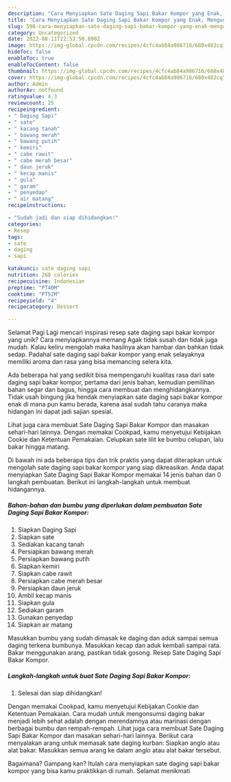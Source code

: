 ```yaml
---
description: "Cara Menyiapkan Sate Daging Sapi Bakar Kompor yang Enak, Mengugah Selera"
title: "Cara Menyiapkan Sate Daging Sapi Bakar Kompor yang Enak, Mengugah Selera"
slug: 598-cara-menyiapkan-sate-daging-sapi-bakar-kompor-yang-enak-mengugah-selera
category: Uncategorized
date: 2022-08-11T22:53:50.890Z
image: https://img-global.cpcdn.com/recipes/4cfc4ab84a986716/680x482cq70/sate-daging-sapi-bakar-kompor-foto-resep-utama.jpg
hideToc: false
enableToc: true
enableTocContent: false
thumbnail: https://img-global.cpcdn.com/recipes/4cfc4ab84a986716/680x482cq70/sate-daging-sapi-bakar-kompor-foto-resep-utama.jpg
cover: https://img-global.cpcdn.com/recipes/4cfc4ab84a986716/680x482cq70/sate-daging-sapi-bakar-kompor-foto-resep-utama.jpg
author: Admin
authorAv: notfound
ratingvalue: 4.3
reviewcount: 25
recipeingredient:
- " Daging Sapi"
- " sate"
- " kacang tanah"
- " bawang merah"
- " bawang putih"
- " kemiri"
- " cabe rawit"
- " cabe merah besar"
- " daun jeruk"
- " kecap manis"
- " gula"
- " garam"
- " penyedap"
- " air matang"
recipeinstructions:

- "Sudah jadi dan siap dihidangkan!"
categories:
- Resep
tags:
- sate
- daging
- sapi

katakunci: sate daging sapi 
nutrition: 268 calories
recipecuisine: Indonesian
preptime: "PT40M"
cooktime: "PT52M"
recipeyield: "4"
recipecategory: Dessert

---
```



Selamat Pagi Lagi mencari inspirasi resep sate daging sapi bakar kompor yang unik? Cara menyiapkannya memang Agak tidak susah dan tidak juga mudah. Kalau keliru mengolah maka hasilnya akan hambar dan bahkan tidak sedap. Padahal sate daging sapi bakar kompor yang enak selayaknya memiliki aroma dan rasa yang bisa memancing selera kita.


Ada beberapa hal yang sedikit bisa mempengaruhi kualitas rasa dari sate daging sapi bakar kompor, pertama dari jenis bahan, kemudian pemilihan bahan segar dan bagus, hingga cara membuat dan menghidangkannya. Tidak usah bingung jika hendak menyiapkan sate daging sapi bakar kompor enak di mana pun kamu berada, karena asal sudah tahu caranya maka hidangan ini dapat jadi sajian spesial.

Lihat juga cara membuat Sate Daging Sapi Bakar Kompor dan masakan sehari-hari lainnya. Dengan memakai Cookpad, kamu menyetujui Kebijakan Cookie dan Ketentuan Pemakaian. Celupkan sate lilit ke bumbu celupan, lalu bakar hingga matang.


Di bawah ini ada beberapa tips dan trik praktis yang dapat diterapkan untuk mengolah sate daging sapi bakar kompor yang siap dikreasikan. Anda dapat menyiapkan Sate Daging Sapi Bakar Kompor memakai 14 jenis bahan dan 0 langkah pembuatan. Berikut ini langkah-langkah untuk membuat hidangannya.

<!--inarticleads1-->

##### Bahan-bahan dan bumbu yang diperlukan dalam pembuatan Sate Daging Sapi Bakar Kompor:

1. Siapkan  Daging Sapi
1. Siapkan  sate
1. Sediakan  kacang tanah
1. Persiapkan  bawang merah
1. Persiapkan  bawang putih
1. Siapkan  kemiri
1. Siapkan  cabe rawit
1. Persiapkan  cabe merah besar
1. Persiapkan  daun jeruk
1. Ambil  kecap manis
1. Siapkan  gula
1. Sediakan  garam
1. Gunakan  penyedap
1. Siapkan  air matang


Masukkan bumbu yang sudah dimasak ke daging dan aduk sampai semua daging terkena bumbunya. Masukkan kecap dan aduk kembali sampai rata. Bakar menggunakan arang, pastikan tidak gosong. Resep Sate Daging Sapi Bakar Kompor. 

<!--inarticleads2-->

##### Langkah-langkah untuk buat Sate Daging Sapi Bakar Kompor:


1. Selesai dan siap dihidangkan!

Dengan memakai Cookpad, kamu menyetujui Kebijakan Cookie dan Ketentuan Pemakaian. Cara mudah untuk mengonsumsi daging bakar menjadi lebih sehat adalah dengan merendamnya atau marinasi dengan berbagai bumbu dan rempah-rempah. Lihat juga cara membuat Sate Daging Sapi Bakar Kompor dan masakan sehari-hari lainnya. Berikut cara menyalakan arang untuk memasak sate daging kurban: Siapkan anglo atau alat bakar. Masukkan semua arang ke dalam anglo atau alat bakar tersebut. 

Bagaimana? Gampang kan? Itulah cara menyiapkan sate daging sapi bakar kompor yang bisa kamu praktikkan di rumah. Selamat menikmati
